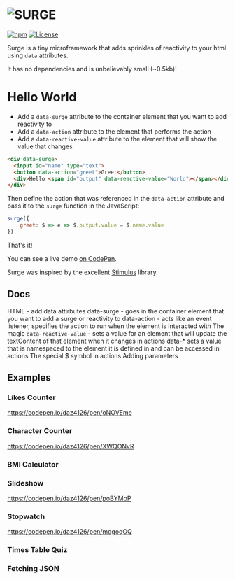 #  ![SURGE](https://github.com/daz4126/surge/assets/16646/125e908c-5bcc-4819-ac27-17cff98770ba)
[![npm](https://img.shields.io/npm/v/@daz4126/surge?color=222222)](https://www.npmjs.com/package/@daz4126/surge)
[![License](https://img.shields.io/badge/License-Unlicense-222222)](#license)

Surge is a tiny microframework that adds sprinkles of reactivity to your html using `data` attributes. 

It has no dependencies and is unbelievably small (~0.5kb)!

# Hello World

* Add a `data-surge` attribute to the container element that you want to add reactivity to
* Add a `data-action` attribute to the element that performs the action
* Add a `data-reactive-value` attribute to the element that will show the value that changes

```html
<div data-surge>
  <input id="name" type="text">
  <button data-action="greet">Greet</button>
  <div>Hello <span id="output" data-reactive-value="World"></span></div>
</div>
```

Then define the action that was referenced in the `data-action` attribute and pass it to the `surge` function in the JavaScript:

```javascript
surge({
    greet: $ => e => $.output.value = $.name.value
})
```
That's it!

You can see a live demo [on CodePen](https://codepen.io/daz4126/pen/oNOVVKJ).

Surge was inspired by the excellent [Stimulus](https://stimulus.hotwired.dev) library.

## Docs

HTML - add data attirbutes
data-surge - goes in the container element that you want to add a surge or reactivity to
data-action - acts like an event listener, specifies the action to run when the element is interacted with
The magic `data-reactive-value` - sets a value for an element that will update the textContent of that element when it changes in actions
data-* sets a value that is namespaced to the element it is defined in and can be accessed in actions
The special $ symbol in actions
Adding parameters

## Examples

### Likes Counter
https://codepen.io/daz4126/pen/oNOVEme

### Character Counter
https://codepen.io/daz4126/pen/XWQONvR

### BMI Calculator

### Slideshow
https://codepen.io/daz4126/pen/poBYMoP

### Stopwatch
https://codepen.io/daz4126/pen/mdgoqOQ

### Times Table Quiz

### Fetching JSON
